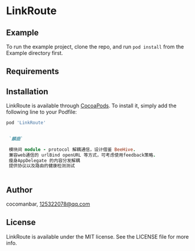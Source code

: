 # LinkRoute

## Example

To run the example project, clone the repo, and run `pod install` from the Example directory first.

## Requirements

## Installation

LinkRoute is available through [CocoaPods](https://cocoapods.org). To install
it, simply add the following line to your Podfile:

```ruby
pod 'LinkRoute'
```

```ruby
 
 `麟鹿`

 模块间 module - protocol 解耦通信，设计借鉴 BeeHive.
 兼容web通信的 urlBind openURL 等方式，可考虑使用feedback策略.
 瘦身AppDelegate 的内容分发解耦
 提供协议以及路由的健康检测测试
 
```

## Author

cocomanbar, 125322078@qq.com

## License

LinkRoute is available under the MIT license. See the LICENSE file for more info.
